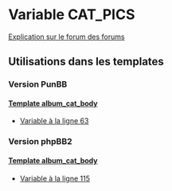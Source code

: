 # Variable CAT_PICS
[Explication sur le forum des forums](http://forum.forumactif.com/t294113-listing-des-variables#CAT_PICS)
## Utilisations dans les templates
### Version PunBB
#### [Template album_cat_body](punbb/album_cat_body.md)
* [Variable à la ligne 63](../punbb/album_cat_body.tpl#L63)
### Version phpBB2
#### [Template album_cat_body](subsilver/album_cat_body.md)
* [Variable à la ligne 115](../subsilver/album_cat_body.tpl#L115)